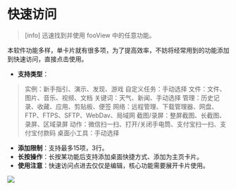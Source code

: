 # 快速访问

> \[info\] 迅速找到并使用 fooView 中的任意功能。

本软件功能多样，单卡片就有很多项，为了提高效率，不妨将经常用到的功能添加到快速访问，直接点击使用。

* **支持类型**：

> 实例：新手指引、演示、发现、游戏 自定义任务：手动选择 文件：文件、图片、音乐、视频、文档 关键词：天气、新闻、手动选择 管理：历史记录、收藏、应用、剪贴板、便签 网络：远程管理、下载管理器、网盘、FTP、FTPS、SFTP、WebDav、局域网 截图/录屏：整屏截图、长截图、录屏、区域录屏 动作：微信扫一扫、打开/关闭手电筒、支付宝扫一扫、支付宝付款码 桌面小工具：手动选择

* **添加限制**：支持最多15项，3行。
* **长按操作**：长按某功能后支持添加桌面快捷方式、添加为主页卡片。
* **使用注意**：快速访问点进去仅仅是编辑，核心功能需要展开卡片使用。

![](http://ww1.sinaimg.cn/large/6b1dd0a7ly1fzraxt7k27j20u01fctd5.jpg)

